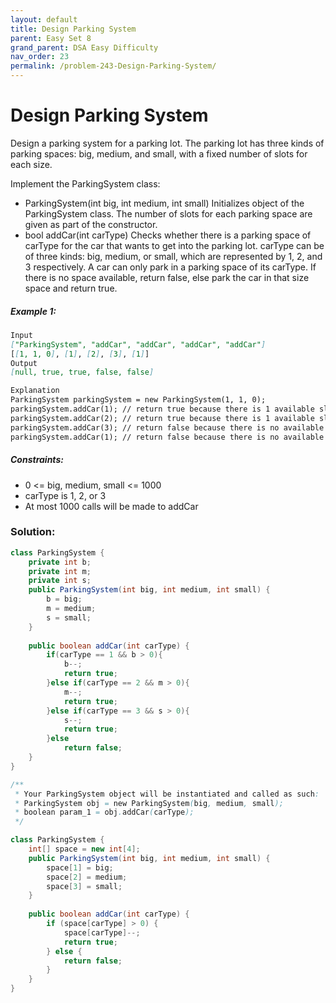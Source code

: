 ```yaml
---
layout: default
title: Design Parking System
parent: Easy Set 8
grand_parent: DSA Easy Difficulty
nav_order: 23
permalink: /problem-243-Design-Parking-System/
---
```

# Design Parking System
Design a parking system for a parking lot. The parking lot has three kinds of parking spaces: big, medium, and small, with a fixed number of slots for each size.

Implement the ParkingSystem class:

* ParkingSystem(int big, int medium, int small) Initializes object of the ParkingSystem class. The number of slots for each parking space are given as part of the constructor.
* bool addCar(int carType) Checks whether there is a parking space of carType for the car that wants to get into the parking lot. carType can be of three kinds: big, medium, or small, which are represented by 1, 2, and 3 respectively. A car can only park in a parking space of its carType. If there is no space available, return false, else park the car in that size space and return true.

##### Example 1:
```markdown
Input
["ParkingSystem", "addCar", "addCar", "addCar", "addCar"]
[[1, 1, 0], [1], [2], [3], [1]]
Output
[null, true, true, false, false]

Explanation
ParkingSystem parkingSystem = new ParkingSystem(1, 1, 0);
parkingSystem.addCar(1); // return true because there is 1 available slot for a big car
parkingSystem.addCar(2); // return true because there is 1 available slot for a medium car
parkingSystem.addCar(3); // return false because there is no available slot for a small car
parkingSystem.addCar(1); // return false because there is no available slot for a big car. It is already occupied.
```
##### Constraints:
* 0 <= big, medium, small <= 1000
* carType is 1, 2, or 3
* At most 1000 calls will be made to addCar

### Solution:
```java
class ParkingSystem {
    private int b;
    private int m;
    private int s;
    public ParkingSystem(int big, int medium, int small) {
        b = big;
        m = medium;
        s = small;
    }
    
    public boolean addCar(int carType) {
        if(carType == 1 && b > 0){
            b--;
            return true;
        }else if(carType == 2 && m > 0){
            m--;
            return true;
        }else if(carType == 3 && s > 0){
            s--;
            return true;
        }else
            return false;
    }
}

/**
 * Your ParkingSystem object will be instantiated and called as such:
 * ParkingSystem obj = new ParkingSystem(big, medium, small);
 * boolean param_1 = obj.addCar(carType);
 */
```
```java
class ParkingSystem {
    int[] space = new int[4];
    public ParkingSystem(int big, int medium, int small) {
        space[1] = big;
        space[2] = medium;
        space[3] = small;
    }
    
    public boolean addCar(int carType) {
        if (space[carType] > 0) {
            space[carType]--;
            return true;
        } else {
            return false;
        }
    }
}
```